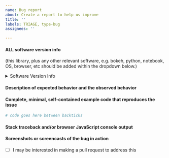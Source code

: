 ```yaml
---
name: Bug report
about: Create a report to help us improve
title: ''
labels: TRIAGE, type-bug
assignees: ''

---
```


<!--
Thanks for contacting us! Please read and follow these instructions carefully, then you can delete this introductory text. Note that the issue tracker is NOT the place for usage questions and technical assistance; post those at [Discourse](https://discourse.holoviz.org) instead. Issues without the required information below may be closed immediately.
-->


#### ALL software version info
(this library, plus any other relevant software, e.g. bokeh, python, notebook, OS, browser, etc should be added within the dropdown below.)

<details>
    <summary>Software Version Info</summary>

```plaintext
Include version information here
```
</details>

#### Description of expected behavior and the observed behavior

#### Complete, minimal, self-contained example code that reproduces the issue

```python
# code goes here between backticks

```

#### Stack traceback and/or browser JavaScript console output

#### Screenshots or screencasts of the bug in action

- [ ] I may be interested in making a pull request to address this
